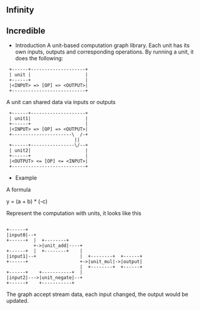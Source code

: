 Infinity
-----------------------------------------------------

Incredible
-----------------------
- Introduction
A unit-based computation graph library. Each unit has its own
inputs, outputs and corresponding operations. By running a unit,
it does the following:
```
 +------+--------------------+
 | unit |                    |
 +------+                    |
 |<INPUT> => [OP] => <OUTPUT>|
 +---------------------------+
```

A unit can shared data via inputs or outputs

```
 +------+--------------------+
 | unit1|                    |
 +------+                    |
 |<INPUT> => [OP] => <OUTPUT>|
 +----------------------\  /-+
                         ||
 +------+----------------\/--+
 | unit2|                    |
 +------+                    |
 |<OUTPUT> <= [OP] <= <INPUT>|
 +---------------------------+

```
- Example

A formula

   y = (a + b) * (-c)

Represent the computation with units, it looks like this


 ```

 +------+    
 |input0|--+                
 +------+  |  +--------+    
           +->|unit_add|----+
 +------+  |  +--------+    |
 |input1|--+                |  +--------+  +------+
 +------+                   +->|unit_mul|->|output|
                            |  +--------+  +------+
 +------+    +-----------+  |
 |input2|--->|unit_negate|--+
 +------+    +-----------+

 ```

The graph accept stream data, each input changed, the output would be updated.
